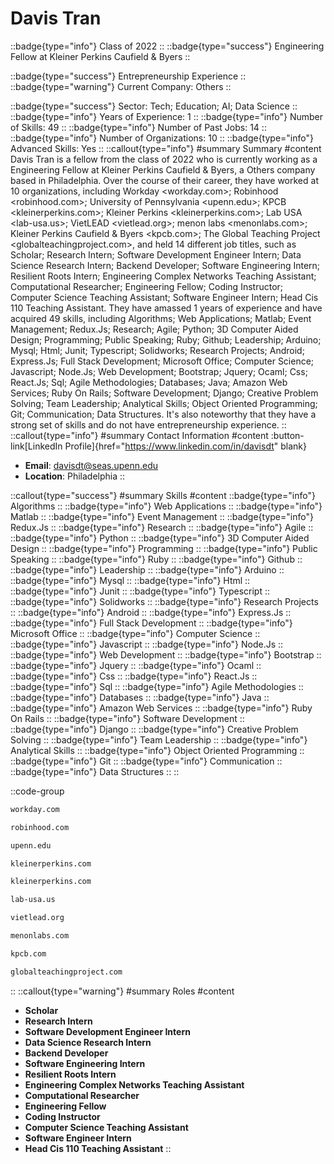# Davis Tran
::badge{type="info"}
Class of 2022
::
::badge{type="success"}
Engineering Fellow at Kleiner Perkins Caufield & Byers
::

::badge{type="success"}
Entrepreneurship Experience
::
::badge{type="warning"}
Current Company: Others
::

::badge{type="success"}
Sector: Tech; Education; AI; Data Science
::
::badge{type="info"}
Years of Experience: 1
::
::badge{type="info"}
Number of Skills: 49
::
::badge{type="info"}
Number of Past Jobs: 14
::
::badge{type="info"}
Number of Organizations: 10
::
::badge{type="info"}
Advanced Skills: Yes
::
::callout{type="info"}
#summary
Summary
#content
Davis Tran is a fellow from the class of 2022 who is currently working as a Engineering Fellow at Kleiner Perkins Caufield & Byers, a Others company based in Philadelphia. Over the course of their career, they have worked at 10 organizations, including Workday <workday.com>; Robinhood <robinhood.com>; University of Pennsylvania <upenn.edu>; KPCB <kleinerperkins.com>; Kleiner Perkins <kleinerperkins.com>; Lab USA <lab-usa.us>; VietLEAD <vietlead.org>; menon labs <menonlabs.com>; Kleiner Perkins Caufield & Byers <kpcb.com>; The Global Teaching Project <globalteachingproject.com>, and held 14 different job titles, such as Scholar; Research Intern; Software Development Engineer Intern; Data Science Research Intern; Backend Developer; Software Engineering Intern; Resilient Roots Intern; Engineering Complex Networks Teaching Assistant; Computational Researcher; Engineering Fellow; Coding Instructor; Computer Science Teaching Assistant; Software Engineer Intern; Head Cis 110 Teaching Assistant. They have amassed 1 years of experience and have acquired 49 skills, including Algorithms; Web Applications; Matlab; Event Management; Redux.Js; Research; Agile; Python; 3D Computer Aided Design; Programming; Public Speaking; Ruby; Github; Leadership; Arduino; Mysql; Html; Junit; Typescript; Solidworks; Research Projects; Android; Express.Js; Full Stack Development; Microsoft Office; Computer Science; Javascript; Node.Js; Web Development; Bootstrap; Jquery; Ocaml; Css; React.Js; Sql; Agile Methodologies; Databases; Java; Amazon Web Services; Ruby On Rails; Software Development; Django; Creative Problem Solving; Team Leadership; Analytical Skills; Object Oriented Programming; Git; Communication; Data Structures. It's also noteworthy that they have a strong set of skills and do not have entrepreneurship experience.
::
::callout{type="info"}
#summary
Contact Information
#content
:button-link[LinkedIn Profile]{href="https://www.linkedin.com/in/davisdt" blank}
- **Email**: davisdt@seas.upenn.edu
- **Location**: Philadelphia
::

::callout{type="success"}
#summary
Skills
#content
::badge{type="info"}
Algorithms
::
::badge{type="info"}
Web Applications
::
::badge{type="info"}
Matlab
::
::badge{type="info"}
Event Management
::
::badge{type="info"}
Redux.Js
::
::badge{type="info"}
Research
::
::badge{type="info"}
Agile
::
::badge{type="info"}
Python
::
::badge{type="info"}
3D Computer Aided Design
::
::badge{type="info"}
Programming
::
::badge{type="info"}
Public Speaking
::
::badge{type="info"}
Ruby
::
::badge{type="info"}
Github
::
::badge{type="info"}
Leadership
::
::badge{type="info"}
Arduino
::
::badge{type="info"}
Mysql
::
::badge{type="info"}
Html
::
::badge{type="info"}
Junit
::
::badge{type="info"}
Typescript
::
::badge{type="info"}
Solidworks
::
::badge{type="info"}
Research Projects
::
::badge{type="info"}
Android
::
::badge{type="info"}
Express.Js
::
::badge{type="info"}
Full Stack Development
::
::badge{type="info"}
Microsoft Office
::
::badge{type="info"}
Computer Science
::
::badge{type="info"}
Javascript
::
::badge{type="info"}
Node.Js
::
::badge{type="info"}
Web Development
::
::badge{type="info"}
Bootstrap
::
::badge{type="info"}
Jquery
::
::badge{type="info"}
Ocaml
::
::badge{type="info"}
Css
::
::badge{type="info"}
React.Js
::
::badge{type="info"}
Sql
::
::badge{type="info"}
Agile Methodologies
::
::badge{type="info"}
Databases
::
::badge{type="info"}
Java
::
::badge{type="info"}
Amazon Web Services
::
::badge{type="info"}
Ruby On Rails
::
::badge{type="info"}
Software Development
::
::badge{type="info"}
Django
::
::badge{type="info"}
Creative Problem Solving
::
::badge{type="info"}
Team Leadership
::
::badge{type="info"}
Analytical Skills
::
::badge{type="info"}
Object Oriented Programming
::
::badge{type="info"}
Git
::
::badge{type="info"}
Communication
::
::badge{type="info"}
Data Structures
::
::

::code-group
```bash [Workday]
workday.com
```
```bash [Robinhood]
robinhood.com
```
```bash [University of Pennsylvania]
upenn.edu
```
```bash [KPCB]
kleinerperkins.com
```
```bash [Kleiner Perkins]
kleinerperkins.com
```
```bash [Lab USA]
lab-usa.us
```
```bash [VietLEAD]
vietlead.org
```
```bash [menon labs]
menonlabs.com
```
```bash [Kleiner Perkins Caufield & Byers]
kpcb.com
```
```bash [The Global Teaching Project]
globalteachingproject.com
```
::
::callout{type="warning"}
#summary
Roles
#content
- **Scholar**
- **Research Intern**
- **Software Development Engineer Intern**
- **Data Science Research Intern**
- **Backend Developer**
- **Software Engineering Intern**
- **Resilient Roots Intern**
- **Engineering Complex Networks Teaching Assistant**
- **Computational Researcher**
- **Engineering Fellow**
- **Coding Instructor**
- **Computer Science Teaching Assistant**
- **Software Engineer Intern**
- **Head Cis 110 Teaching Assistant**
::


